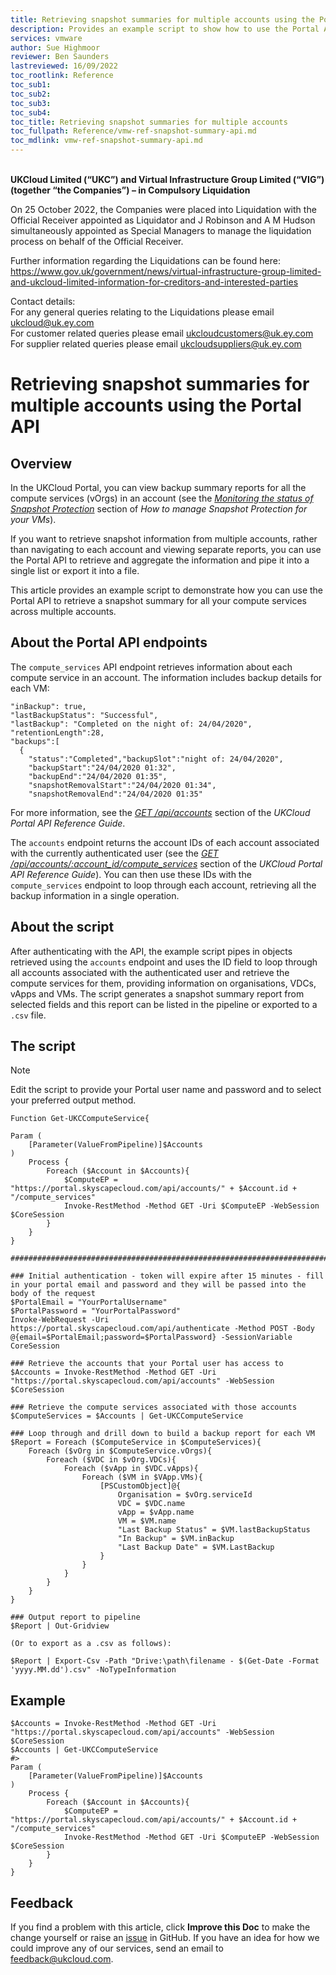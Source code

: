 ```yaml
---
title: Retrieving snapshot summaries for multiple accounts using the Portal API
description: Provides an example script to show how to use the Portal API to retrieve information about the status of your Snapshot Protection backups across multiple accounts
services: vmware
author: Sue Highmoor
reviewer: Ben Saunders
lastreviewed: 16/09/2022
toc_rootlink: Reference
toc_sub1:
toc_sub2:
toc_sub3:
toc_sub4:
toc_title: Retrieving snapshot summaries for multiple accounts
toc_fullpath: Reference/vmw-ref-snapshot-summary-api.md
toc_mdlink: vmw-ref-snapshot-summary-api.md
---
```


<br>**UKCloud Limited (“UKC”) and Virtual Infrastructure Group Limited (“VIG”) (together “the Companies”) – in Compulsory Liquidation**

On 25 October 2022, the Companies were placed into Liquidation with the Official Receiver appointed as Liquidator and J Robinson and A M Hudson simultaneously appointed as Special Managers to manage the liquidation process on behalf of the Official Receiver.

Further information regarding the Liquidations can be found here: <https://www.gov.uk/government/news/virtual-infrastructure-group-limited-and-ukcloud-limited-information-for-creditors-and-interested-parties>

Contact details:<br>
For any general queries relating to the Liquidations please email <ukcloud@uk.ey.com><br>
For customer related queries please email <ukcloudcustomers@uk.ey.com><br>
For supplier related queries please email <ukcloudsuppliers@uk.ey.com>

# Retrieving snapshot summaries for multiple accounts using the Portal API

## Overview

In the UKCloud Portal, you can view backup summary reports for all the compute services (vOrgs) in an account (see the [*Monitoring the status of Snapshot Protection*](vmw-how-manage-snapshot-protection.md#monitoring-the-status-of-snapshot-protection) section of *How to manage Snapshot Protection for your VMs*).

If you want to retrieve snapshot information from multiple accounts, rather than navigating to each account and viewing separate reports, you can use the Portal API to retrieve and aggregate the information and pipe it into a single list or export it into a file.

This article provides an example script to demonstrate how you can use the Portal API to retrieve a snapshot summary for all your compute services across multiple accounts.

## About the Portal API endpoints

The `compute_services` API endpoint retrieves information about each compute service in an account. The information includes backup details for each VM:

```none
"inBackup": true,
"lastBackupStatus": "Successful",
"lastBackup": "Completed on the night of: 24/04/2020",
"retentionLength":28,
"backups":[
  {
    "status":"Completed","backupSlot":"night of: 24/04/2020",
    "backupStart":"24/04/2020 01:32",
    "backupEnd":"24/04/2020 01:35",
    "snapshotRemovalStart":"24/04/2020 01:34",
    "snapshotRemovalEnd":"24/04/2020 01:35"
```

For more information, see the [*GET /api/accounts*](../portal/ptl-ref-portal-api.md#get-apiaccounts) section of the *UKCloud Portal API Reference Guide*.

The `accounts` endpoint returns the account IDs of each account associated with the currently authenticated user (see the [*GET /api/accounts/:account_id/compute_services*](../portal/ptl-ref-portal-api.md#get-apiaccountsaccount_idcompute_services) section of the *UKCloud Portal API Reference Guide*). You can then use these IDs with the `compute_services` endpoint to loop through each account, retrieving all the backup information in a single operation.

## About the script

After authenticating with the API, the example script pipes in objects retrieved using the `accounts` endpoint and uses the ID field to loop through all accounts associated with the authenticated user and retrieve the compute services for them, providing information on organisations, VDCs, vApps and VMs. The script generates a snapshot summary report from selected fields and this report can be listed in the pipeline or exported to a `.csv` file.

## The script

> [!NOTE]
> Edit the script to provide your Portal user name and password and to select your preferred output method.

```none
Function Get-UKCComputeService{

Param (
    [Parameter(ValueFromPipeline)]$Accounts
)
    Process {
        Foreach ($Account in $Accounts){
            $ComputeEP = "https://portal.skyscapecloud.com/api/accounts/" + $Account.id + "/compute_services"
            Invoke-RestMethod -Method GET -Uri $ComputeEP -WebSession $CoreSession
        }
    }
}

##################################################################################################################################

### Initial authentication - token will expire after 15 minutes - fill in your portal email and password and they will be passed into the body of the request
$PortalEmail = "YourPortalUsername"
$PortalPassword = "YourPortalPassword"
Invoke-WebRequest -Uri https://portal.skyscapecloud.com/api/authenticate -Method POST -Body @{email=$PortalEmail;password=$PortalPassword} -SessionVariable CoreSession

### Retrieve the accounts that your Portal user has access to
$Accounts = Invoke-RestMethod -Method GET -Uri "https://portal.skyscapecloud.com/api/accounts" -WebSession $CoreSession

### Retrieve the compute services associated with those accounts
$ComputeServices = $Accounts | Get-UKCComputeService

### Loop through and drill down to build a backup report for each VM
$Report = Foreach ($ComputeService in $ComputeServices){
    Foreach ($vOrg in $ComputeService.vOrgs){
        Foreach ($VDC in $vOrg.VDCs){
            Foreach ($vApp in $VDC.vApps){
                Foreach ($VM in $VApp.VMs){
                    [PSCustomObject]@{
                        Organisation = $vOrg.serviceId
                        VDC = $VDC.name
                        vApp = $vApp.name
                        VM = $VM.name
                        "Last Backup Status" = $VM.lastBackupStatus
                        "In Backup" = $VM.inBackup
                        "Last Backup Date" = $VM.LastBackup
                    }
                }
            }
        }
    }
}

### Output report to pipeline
$Report | Out-Gridview

(Or to export as a .csv as follows):

$Report | Export-Csv -Path "Drive:\path\filename - $(Get-Date -Format 'yyyy.MM.dd').csv" -NoTypeInformation
```

## Example

```none
$Accounts = Invoke-RestMethod -Method GET -Uri "https://portal.skyscapecloud.com/api/accounts" -WebSession $CoreSession
$Accounts | Get-UKCComputeService
#>
Param (
    [Parameter(ValueFromPipeline)]$Accounts
)
    Process {
        Foreach ($Account in $Accounts){
            $ComputeEP = "https://portal.skyscapecloud.com/api/accounts/" + $Account.id + "/compute_services"
            Invoke-RestMethod -Method GET -Uri $ComputeEP -WebSession $CoreSession
        }
    }
}
```

## Feedback

If you find a problem with this article, click **Improve this Doc** to make the change yourself or raise an [issue](https://github.com/UKCloud/documentation/issues) in GitHub. If you have an idea for how we could improve any of our services, send an email to <feedback@ukcloud.com>.
